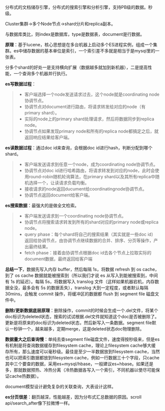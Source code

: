 分布式的文档储存引擎，分布式的搜索引擎和分析引擎，支持PB级的数据。秒级。

Cluster集群->多个Node节点->shard分片和replica副本。

与数据库类比，则index是数据库，type是数据表，document是行数据。

**原理**：基于lucene，核心思想是在多台机器上启动多个ES进程实例，组成一个集群。es中储存数据的基本单位是索引，一个索引差不多就是相当于是mysql里的一张表。

分多个shard的好处一是支持横向扩展（数据越多就加到新机器），二是提高性能，一个查询多个机器并行执行。

**es写数据过程**：

> * 客户端选择一个node发送请求过去，这个node就是coordinating node协调节点。
> * 协调节点对document进行路由，将请求转发给对应的node（有primary shard）。
> * 实际的node上的primary shard处理请求，然后将数据同步到replica node。
> * 协调节点如果发现primary node和所有的replica node都搞定之后，就返回响应结果给客户端。

**es读数据过程**：通过doc id来查询，会根据doc id进行hash，判断分配到哪个shard。

> * 客户端发送请求到任意一个node，成为coordinating node协调节点。
> * 协调节点对doc id进行哈希路由，将请求转发到对应的node，此时会使用round-robin随机轮询算法，在primary shard以及其所有replica中随机选择一个，让读请求负载均衡。
> * 接收请求的node返回ducument给coordinatingnode协调节点。
> * 协调节点返回document给客户端。

**es搜索数据**：最强大的是做全文检索。

> * 客户端发送请求到一个coordinating node协调节点。
> * 协调节点将搜索请求转发到所有的shard对应的primary node或replica node。
> * query phase：每个shard将自己的搜索结果（其实就是一些doc id）返回给协调节点，由协调节点继续数据的合并、排序、分页等操作，产出最终结果。
> * fetch phase：接着由协调节点根据doc id去各个节点上拉取实际的document数据，最终返回给客户端

**总结一下**，数据先写入内存 buffer，然后每隔 1s，将数据 refresh 到 os cache，到了 os cache 数据就能被搜索到（所以我们才说 es 从写入到能被搜索到，中间有 1s 的延迟）。每隔 5s，将数据写入 translog 文件（这样如果机器宕机，内存数据全没，最多会有 5s 的数据丢失），translog 大到一定程度，或者默认每隔 30mins，会触发 commit 操作，将缓冲区的数据都 flush 到 segment file 磁盘文件中。

**删除/更新数据底层原理**：删除操作，commit的时候会生成一个.del文件，将某个doc标识为deleted状态，搜索的试试根据.del文件就知道这个doc是否被删除了。更新是将原来的doc标识为deleted状态，然后新写入一条数据。segment file默认一秒钟一个，越来越多，定期merge，这是deleted状态doc物理删除。

**数据量大之后查询慢**：单纯去查segment file磁盘文件，速度得按秒级来，但是es有机制是将查询数据缓存到filesystem cache，理论上filesystem cache够大缓存所有，那么速度可以毫秒级。最佳是至少一半数据放到filesystem cache，当然也可以把索引数据都放到filesystem cache，例如一行数据三十个字段，只cache其中三个要查的数据，采用es+mysql/hbase，一般建议es+hbase。如果还是多，那就数据预热、冷热分离（冷热数据各写入一个索引，不同机器以使尽可能保证cache热数据）。

document模型设计避免复杂的关联查询，大表设计这样。

**es分页很差**：翻页越深，性能越差，因为分布式汇总数据的原因。scroll api/search_after像下拉微博一样。